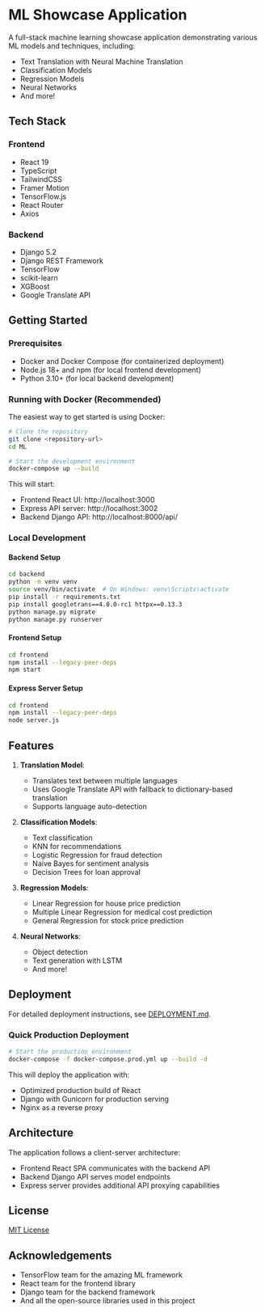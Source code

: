 # ML Showcase Application

A full-stack machine learning showcase application demonstrating various ML models and techniques, including:

- Text Translation with Neural Machine Translation
- Classification Models
- Regression Models
- Neural Networks
- And more!

## Tech Stack

### Frontend
- React 19
- TypeScript
- TailwindCSS
- Framer Motion
- TensorFlow.js
- React Router
- Axios

### Backend
- Django 5.2
- Django REST Framework
- TensorFlow
- scikit-learn
- XGBoost
- Google Translate API

## Getting Started

### Prerequisites
- Docker and Docker Compose (for containerized deployment)
- Node.js 18+ and npm (for local frontend development)
- Python 3.10+ (for local backend development)

### Running with Docker (Recommended)

The easiest way to get started is using Docker:

```bash
# Clone the repository
git clone <repository-url>
cd ML

# Start the development environment
docker-compose up --build
```

This will start:
- Frontend React UI: http://localhost:3000
- Express API server: http://localhost:3002
- Backend Django API: http://localhost:8000/api/

### Local Development

#### Backend Setup
```bash
cd backend
python -m venv venv
source venv/bin/activate  # On Windows: venv\Scripts\activate
pip install -r requirements.txt
pip install googletrans==4.0.0-rc1 httpx==0.13.3
python manage.py migrate
python manage.py runserver
```

#### Frontend Setup
```bash
cd frontend
npm install --legacy-peer-deps
npm start
```

#### Express Server Setup
```bash
cd frontend
npm install --legacy-peer-deps
node server.js
```

## Features

1. **Translation Model**:
   - Translates text between multiple languages
   - Uses Google Translate API with fallback to dictionary-based translation
   - Supports language auto-detection

2. **Classification Models**:
   - Text classification
   - KNN for recommendations
   - Logistic Regression for fraud detection
   - Naive Bayes for sentiment analysis
   - Decision Trees for loan approval

3. **Regression Models**:
   - Linear Regression for house price prediction
   - Multiple Linear Regression for medical cost prediction
   - General Regression for stock price prediction

4. **Neural Networks**:
   - Object detection
   - Text generation with LSTM
   - And more!

## Deployment

For detailed deployment instructions, see [DEPLOYMENT.md](DEPLOYMENT.md).

### Quick Production Deployment

```bash
# Start the production environment
docker-compose -f docker-compose.prod.yml up --build -d
```

This will deploy the application with:
- Optimized production build of React
- Django with Gunicorn for production serving
- Nginx as a reverse proxy

## Architecture

The application follows a client-server architecture:
- Frontend React SPA communicates with the backend API
- Backend Django API serves model endpoints
- Express server provides additional API proxying capabilities

## License

[MIT License](LICENSE)

## Acknowledgements

- TensorFlow team for the amazing ML framework
- React team for the frontend library
- Django team for the backend framework
- And all the open-source libraries used in this project 